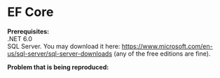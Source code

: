 # EF Core 

**Prerequisites:**  
.NET 6.0  
SQL Server. You may download it here: https://www.microsoft.com/en-us/sql-server/sql-server-downloads (any of the free editions are fine).

**Problem that is being reproduced:** 
